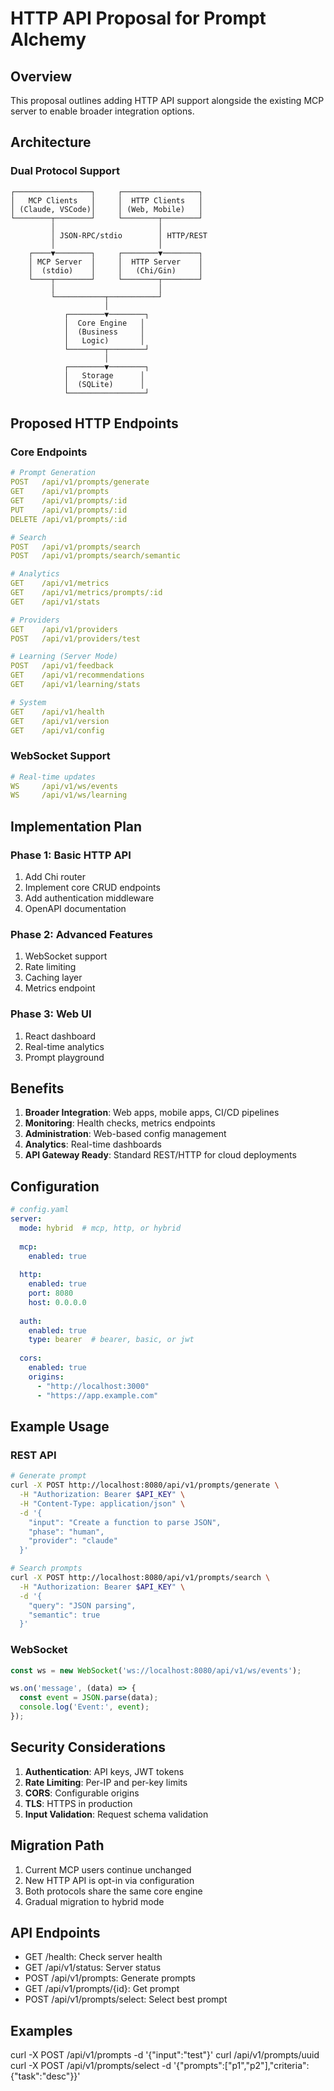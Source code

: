 # HTTP API Proposal for Prompt Alchemy

## Overview

This proposal outlines adding HTTP API support alongside the existing MCP server to enable broader integration options.

## Architecture

### Dual Protocol Support

```
┌─────────────────┐     ┌─────────────────┐
│   MCP Clients   │     │  HTTP Clients   │
│ (Claude, VSCode)│     │ (Web, Mobile)   │
└────────┬────────┘     └────────┬────────┘
         │                       │
         │ JSON-RPC/stdio        │ HTTP/REST
         │                       │
    ┌────▼────────┐     ┌────────▼────────┐
    │ MCP Server  │     │  HTTP Server    │
    │  (stdio)    │     │   (Chi/Gin)     │
    └────┬────────┘     └────────┬────────┘
         │                       │
         └───────────┬───────────┘
                     │
            ┌────────▼────────┐
            │  Core Engine   │
            │  (Business     │
            │   Logic)       │
            └────────┬────────┘
                     │
            ┌────────▼────────┐
            │   Storage      │
            │  (SQLite)      │
            └─────────────────┘
```

## Proposed HTTP Endpoints

### Core Endpoints

```yaml
# Prompt Generation
POST   /api/v1/prompts/generate
GET    /api/v1/prompts
GET    /api/v1/prompts/:id
PUT    /api/v1/prompts/:id
DELETE /api/v1/prompts/:id

# Search
POST   /api/v1/prompts/search
POST   /api/v1/prompts/search/semantic

# Analytics
GET    /api/v1/metrics
GET    /api/v1/metrics/prompts/:id
GET    /api/v1/stats

# Providers
GET    /api/v1/providers
POST   /api/v1/providers/test

# Learning (Server Mode)
POST   /api/v1/feedback
GET    /api/v1/recommendations
GET    /api/v1/learning/stats

# System
GET    /api/v1/health
GET    /api/v1/version
GET    /api/v1/config
```

### WebSocket Support

```yaml
# Real-time updates
WS     /api/v1/ws/events
WS     /api/v1/ws/learning
```

## Implementation Plan

### Phase 1: Basic HTTP API
1. Add Chi router
2. Implement core CRUD endpoints
3. Add authentication middleware
4. OpenAPI documentation

### Phase 2: Advanced Features
1. WebSocket support
2. Rate limiting
3. Caching layer
4. Metrics endpoint

### Phase 3: Web UI
1. React dashboard
2. Real-time analytics
3. Prompt playground

## Benefits

1. **Broader Integration**: Web apps, mobile apps, CI/CD pipelines
2. **Monitoring**: Health checks, metrics endpoints
3. **Administration**: Web-based config management
4. **Analytics**: Real-time dashboards
5. **API Gateway Ready**: Standard REST/HTTP for cloud deployments

## Configuration

```yaml
# config.yaml
server:
  mode: hybrid  # mcp, http, or hybrid
  
  mcp:
    enabled: true
    
  http:
    enabled: true
    port: 8080
    host: 0.0.0.0
    
  auth:
    enabled: true
    type: bearer  # bearer, basic, or jwt
    
  cors:
    enabled: true
    origins:
      - "http://localhost:3000"
      - "https://app.example.com"
```

## Example Usage

### REST API
```bash
# Generate prompt
curl -X POST http://localhost:8080/api/v1/prompts/generate \
  -H "Authorization: Bearer $API_KEY" \
  -H "Content-Type: application/json" \
  -d '{
    "input": "Create a function to parse JSON",
    "phase": "human",
    "provider": "claude"
  }'

# Search prompts
curl -X POST http://localhost:8080/api/v1/prompts/search \
  -H "Authorization: Bearer $API_KEY" \
  -d '{
    "query": "JSON parsing",
    "semantic": true
  }'
```

### WebSocket
```javascript
const ws = new WebSocket('ws://localhost:8080/api/v1/ws/events');

ws.on('message', (data) => {
  const event = JSON.parse(data);
  console.log('Event:', event);
});
```

## Security Considerations

1. **Authentication**: API keys, JWT tokens
2. **Rate Limiting**: Per-IP and per-key limits
3. **CORS**: Configurable origins
4. **TLS**: HTTPS in production
5. **Input Validation**: Request schema validation

## Migration Path

1. Current MCP users continue unchanged
2. New HTTP API is opt-in via configuration
3. Both protocols share the same core engine
4. Gradual migration to hybrid mode

## API Endpoints
- GET /health: Check server health
- GET /api/v1/status: Server status
- POST /api/v1/prompts: Generate prompts
- GET /api/v1/prompts/{id}: Get prompt
- POST /api/v1/prompts/select: Select best prompt

## Examples
curl -X POST /api/v1/prompts -d '{"input":"test"}'
curl /api/v1/prompts/uuid
curl -X POST /api/v1/prompts/select -d '{"prompts":["p1","p2"],"criteria":{"task":"desc"}}'